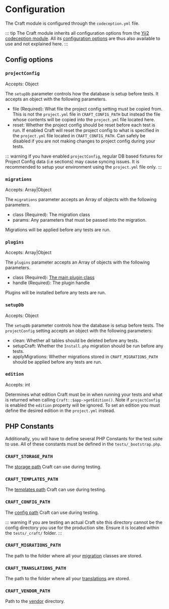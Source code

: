 # Configuration

The Craft module is configured through the `codeception.yml` file.

::: tip
The Craft module inherits all configuration options from the [Yii2 codeception module](https://codeception.com/for/yii). All its [configuration options](https://codeception.com/docs/modules/Yii2) are thus also available to use and not explained here.
:::

## Config options
### `projectConfig`

Accepts: Object

The `setupDb` parameter controls how the database is setup before tests. It accepts an object with the following parameters.

- file (Required): What file the project config setting must be copied from. This is not the `project.yml` file in `CRAFT_CONFIG_PATH` but instead the file whose contents will be copied into the `project.yml` file located here.
- reset: Whether the project config should be reset before each test is run. If enabled Craft will reset the project config to what is specified in the `project.yml` file located in `CRAFT_CONFIG_PATH`. Can safely be disabled if you are not making changes to project config during your tests.

::: warning
If you have enabled `projectConfig`, regular DB based fixtures for Project Config data (i.e sections) may cause syncing issues. It is recommended to setup your environment using the `project.yml` file only.
:::

### `migrations`

Accepts: Array|Object

The `migrations` parameter accepts an Array of objects with the following parameters.

- class (Required): The migration class
- params: Any parameters that must be passed into the migration.

Migrations will be applied before any tests are run.

### `plugins`

Accepts: Array|Object

The `plugins` parameter accepts an Array of objects with the following parameters.

- class (Required): [The main plugin class](../../extend/plugin-guide.md#the-plugin-class)
- handle (Required): The plugin handle

Plugins will be installed before any tests are run.

### `setupDb`

Accepts: Object

The `setupDb` parameter controls how the database is setup before tests. The `projectConfig` setting accepts an object with the following parameters:

- clean: Whether all tables should be deleted before any tests.
- setupCraft: Whether the `Install.php` migration should be run before any tests.
- applyMigrations: Whether migrations stored in `CRAFT_MIGRATIONS_PATH` should be applied before any tests are run.

### `edition`
Accepts: int

Determines what edition Craft must be in when running your tests and what is returned when calling `Craft::$app->getEdition()`. Note if `projectConfig` is enabled the `edition` property will be ignored. To set an edition you must define the desired edition in the `project.yml` instead.

## PHP Constants
Additionally, you will have to define several PHP Constants for the test suite to use. All of these constants must be defined in the `tests/_bootstrap.php`.

### `CRAFT_STORAGE_PATH`
The [storage path](../../directory-structure.md#storage) Craft can use during testing.

### `CRAFT_TEMPLATES_PATH`
The [templates path](../../directory-structure.md#templates) Craft can use during testing.

### `CRAFT_CONFIG_PATH`
The [config path](../../directory-structure.md#config) Craft can use during testing.

::: warning
If you are testing an actual Craft site this directory cannot be the config directory you use for the production site. Ensure it is located within the `tests/_craft/` folder.
:::

### `CRAFT_MIGRATIONS_PATH`
The path to the folder where all your [migration](../../extend/migrations.md) classes are stored.

### `CRAFT_TRANSLATIONS_PATH`
The path to the folder where all your [translations](../../static-translations.md) are stored.

### `CRAFT_VENDOR_PATH`
Path to the [vendor](../../directory-structure.md#vendor) directory.

